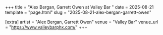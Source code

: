 +++
title = "Alex Bergan, Garrett Owen at Valley Bar "
date = 2025-08-21
template = "page.html"
slug = "2025-08-21-alex-bergan-garrett-owen"

[extra]
artist = "Alex Bergan, Garrett Owen"
venue = "Valley Bar"
venue_url = "https://www.valleybarphx.com/"
+++
